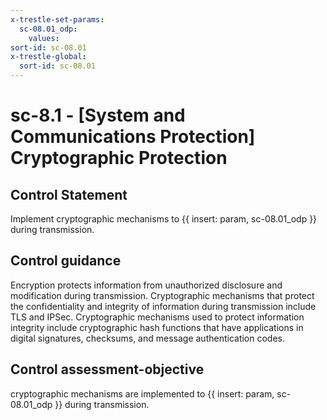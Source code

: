 ```yaml
---
x-trestle-set-params:
  sc-08.01_odp:
    values:
sort-id: sc-08.01
x-trestle-global:
  sort-id: sc-08.01
---
```


# sc-8.1 - \[System and Communications Protection\] Cryptographic Protection

## Control Statement

Implement cryptographic mechanisms to {{ insert: param, sc-08.01_odp }} during transmission.

## Control guidance

Encryption protects information from unauthorized disclosure and modification during transmission. Cryptographic mechanisms that protect the confidentiality and integrity of information during transmission include TLS and IPSec. Cryptographic mechanisms used to protect information integrity include cryptographic hash functions that have applications in digital signatures, checksums, and message authentication codes.

## Control assessment-objective

cryptographic mechanisms are implemented to {{ insert: param, sc-08.01_odp }} during transmission.
